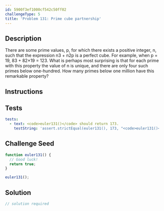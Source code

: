 ```yaml
---
id: 5900f3ef1000cf542c50ff02
challengeType: 5
title: 'Problem 131: Prime cube partnership'
---
```


## Description
<section id='description'>
There are some prime values, p, for which there exists a positive integer, n, such that the expression n3 + n2p is a perfect cube.
For example, when p = 19, 83 + 82×19 = 123.
What is perhaps most surprising is that for each prime with this property the value of n is unique, and there are only four such primes below one-hundred.
How many primes below one million have this remarkable property?
</section>

## Instructions
<section id='instructions'>

</section>

## Tests
<section id='tests'>

```yml
tests:
  - text: <code>euler131()</code> should return 173.
    testString: 'assert.strictEqual(euler131(), 173, "<code>euler131()</code> should return 173.");'

```

</section>

## Challenge Seed
<section id='challengeSeed'>

<div id='js-seed'>

```js
function euler131() {
  // Good luck!
  return true;
}

euler131();
```

</div>



</section>

## Solution
<section id='solution'>

```js
// solution required
```
</section>

